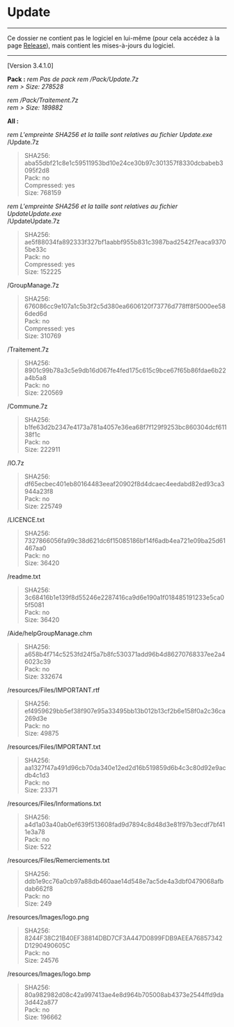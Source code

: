# Update

---

Ce dossier ne contient pas le logiciel en lui-même (pour cela accédez à la page [Release](https://github.com/GroupManage/GroupManage/releases)), mais contient les mises-à-jours du logiciel.

---

[Version 3.4.1.0]

**Pack :**
_rem Pas de pack_
_rem /Pack/Update.7z_  
_rem > Size: 278528_  

_rem /Pack/Traitement.7z_  
_rem > Size: 189882_  

**All :**

_rem L'empreinte SHA256 et la taille sont relatives au fichier Update.exe_  
/Update.7z  
> SHA256: aba55dbf21c8e1c59511953bd10e24ce30b97c301357f8330dcbabeb3095f2d8  
> Pack: no  
> Compressed: yes  
> Size: 768159  

_rem L'empreinte SHA256 et la taille sont relatives au fichier UpdateUpdate.exe_  
/UpdateUpdate.7z  
> SHA256: ae5f88034fa892333f327bf1aabbf955b831c3987bad2542f7eaca93705be33c  
> Pack: no  
> Compressed: yes  
> Size: 152225 

/GroupManage.7z  
> SHA256: 676086cc9e107a1c5b3f2c5d380ea6606120f73776d778ff8f5000ee586ded6d  
> Pack: no  
> Compressed: yes  
> Size: 310769 

/Traitement.7z  
> SHA256: 8901c99b78a3c5e9db16d067fe4fed175c615c9bce67f65b86fdae6b22a4b5a8  
> Pack: no  
> Size: 220569  

/Commune.7z  
> SHA256: b1fe63d2b2347e4173a781a4057e36ea68f7f129f9253bc860304dcf61138f1c  
> Pack: no  
> Size: 222911  

/IO.7z  
> SHA256: df65ecbec401eb80164483eeaf20902f8d4dcaec4eedabd82ed93ca3944a23f8  
> Pack: no  
> Size: 225749  

/LICENCE.txt  
> SHA256: 7327866056fa99c38d621dc6f15085186bf14f6adb4ea721e09ba25d61467aa0  
> Pack: no  
> Size: 36420  

/readme.txt  
> SHA256: 3c68416b1e139f8d55246e2287416ca9d6e190a1f018485191233e5ca05f5081  
> Pack: no  
> Size: 36420  

/Aide/helpGroupManage.chm  
> SHA256: a658b4f714c5253fd24f5a7b8fc530371add96b4d86270768337ee2a46023c39  
> Pack: no  
> Size: 332674  

/resources/Files/IMPORTANT.rtf 
> SHA256: ef4959629bb5ef38f907e95a33495bb13b012b13cf2b6e158f0a2c36ca269d3e  
> Pack: no  
> Size: 49875  

/resources/Files/IMPORTANT.txt 
> SHA256: aa1327f47a491d96cb70da340e12ed2d16b519859d6b4c3c80d92e9acdb4c1d3  
> Pack: no  
> Size: 23371  

/resources/Files/Informations.txt 
> SHA256: a4d1a03a40ab0ef639f513608fad9d7894c8d48d3e81f97b3ecdf7bf411e3a78  
> Pack: no  
> Size: 522  

/resources/Files/Remerciements.txt 
> SHA256: ddb1e9cc76a0cb97a88db460aae14d548e7ac5de4a3dbf0479068afbdab662f8  
> Pack: no  
> Size: 249  

/resources/Images/logo.png  
> SHA256: 8244F38C21B40EF38814DBD7CF3A447D0899FDB9AEEA76857342D1290490605C  
> Pack: no  
> Size: 24576  

/resources/Images/logo.bmp  
> SHA256: 80a982982d08c42a997413ae4e8d964b705008ab4373e2544ffd9da3d442a877  
> Pack: no  
> Size: 196662  

